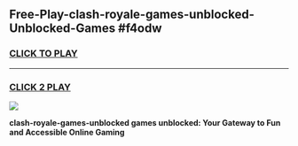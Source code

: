 
## Free-Play-clash-royale-games-unblocked-Unblocked-Games #f4odw
<h3>
<a href="https://news.freeplayer.one?title=clash-royale-games-unblocked&ref=8M">CLICK TO PLAY</a></h3>
<hr>

<h3>
<a href="https://news.freeplayer.one?title=clash-royale-games-unblocked&ref=8M">CLICK 2 PLAY</a>
  
</h3>

<a href="https://news.freeplayer.one?title=clash-royale-games-unblocked&ref=8M"><img src="https://clearcache.store/games.png"></a>


**clash-royale-games-unblocked games unblocked: Your Gateway to Fun and Accessible Online Gaming**
